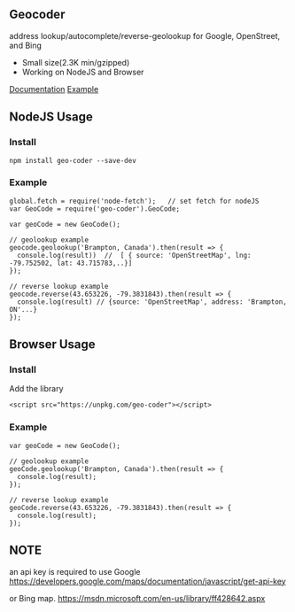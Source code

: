 Geocoder
---------
address lookup/autocomplete/reverse-geolookup for Google, OpenStreet, and Bing

* Small size(2.3K min/gzipped)
* Working on NodeJS and Browser

[Documentation](API.md)
[Example](test/test.html)
## NodeJS Usage

### Install
    npm install geo-coder --save-dev

### Example
    global.fetch = require('node-fetch');   // set fetch for nodeJS
    var GeoCode = require('geo-coder').GeoCode;

    var geoCode = new GeoCode();

    // geolookup example
    geocode.geolookup('Brampton, Canada').then(result => {
      console.log(result))  //  [ { source: 'OpenStreetMap', lng: -79.752502, lat: 43.715783,..}]
    });
    
    // reverse lookup example
    geocode.reverse(43.653226, -79.3831843).then(result => {
      console.log(result) // {source: 'OpenStreetMap', address: 'Brampton, ON'...}
    });
    
## Browser Usage

### Install
Add the library

    <script src="https://unpkg.com/geo-coder"></script>

### Example

    var geoCode = new GeoCode();

    // geolookup example
    geoCode.geolookup('Brampton, Canada').then(result => {
      console.log(result);
    });

    // reverse lookup example
    geoCode.reverse(43.653226, -79.3831843).then(result => {
      console.log(result);
    });

## NOTE
an api key is required to use Google
https://developers.google.com/maps/documentation/javascript/get-api-key

or Bing map.
https://msdn.microsoft.com/en-us/library/ff428642.aspx

